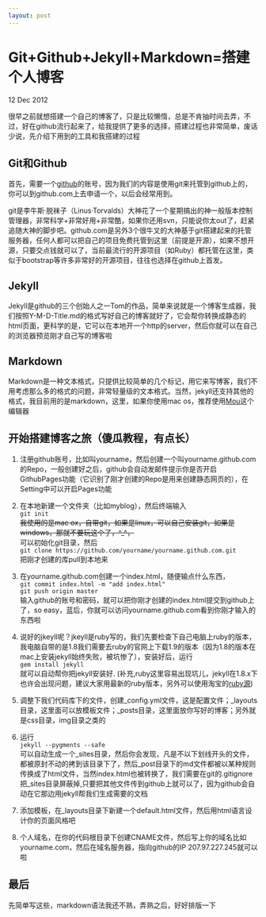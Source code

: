 ```yaml
---
layout: post
---
```

Git+Github+Jekyll+Markdown=搭建个人博客
================

<p class="meta"> 12 Dec 2012 </p>


很早之前就想搭建一个自己的博客了，只是比较懒惰，总是不肯抽时间去弄，不过，好在github流行起来了，给我提供了更多的选择，搭建过程也非常简单，废话少说，先介绍下用到的工具和我搭建的过程

Git和Github
-------------------

首先，需要一个[github][1]的账号，因为我们的内容是使用git来托管到github上的，你可以到github.com上去申请一个，以后会经常用到。

git是李牛斯·脱袜子（Linus·Torvalds）大神花了一个星期搞出的神一般版本控制管理器，非常科学+非常好用+非常酷，如果你还用svn，只能说你太out了，赶紧追随大神的脚步吧。github.com是另外3个很牛叉的大神基于git搭建起来的托管服务器，任何人都可以把自己的项目免费托管到这里（前提是开源），如果不想开源，只要交点钱就可以了，当前最流行的开源项目（如Ruby）都托管在这里，类似于bootstrap等许多非常好的开源项目，往往也选择在github上首发。

Jekyll
-------------------

Jekyll是github的三个创始人之一Tom的作品，简单来说就是一个博客生成器，我们按照Y-M-D-Title.md的格式写好自己的博客就好了，它会帮你转换成静态的html页面，更科学的是，它可以在本地开一个http的server，然后你就可以在自己的浏览器预览刚才自己写的博客啦

Markdown
-------------------

Markdown是一种文本格式，只提供比较简单的几个标记，用它来写博客，我们不用考虑那么多的格式的问题，非常轻量级的文本格式。当然，jekyll还支持其他的格式，我目前用的是markdown，这里，如果你使用mac os，推荐使用[Mou](http://mouapp.com/)这个编辑器


开始搭建博客之旅（傻瓜教程，有点长）
-----------------

1. 注册github账号，比如叫yourname，然后创建一个叫yourname.github.com的Repo，一般创建好之后，github会自动发邮件提示你是否开启GithubPages功能（它识别了刚才创建的Repo是用来创建静态网页的），在Setting中可以开启Pages功能

2. 在本地新建一个文件夹（比如myblog），然后终端输入  
`git init `  
<del>我使用的是mac ox，自带git，如果是linux，可以自己安装git，如果是windows，那就不要玩这个了，^_^，</del>  
可以初始化git目录，然后  
`git clone https://github.com/yourname/yourname.github.com.git`   
把刚才创建的库pull到本地来

3. 在yourname.github.com创建一个index.html，随便输点什么东西，  
`git commit index.html -m "add index.html"`  
`git push origin master`  
输入github的账号和密码，就可以把你刚才创建的index.html提交到github上了，so easy，蓝后，你就可以访问yourname.github.com看到你刚才输入的东西啦

4. 说好的jkeyll呢？jkeyll是ruby写的，我们先要检查下自己电脑上ruby的版本，我电脑自带的是1.8我们需要去ruby的官网上下载1.9的版本（因为1.8的版本在mac上安装jekyll始终失败，被坑惨了），安装好后，运行  
`gem install jekyll`  
就可以自动帮你把jekyll安装好. (补充,ruby这里容易出现坑儿，jekyll在1.8.x下也许会出现问题，建议大家用最新的ruby版本，另外可以使用淘宝的[ruby源](http://ruby.taobao.org))

5. 调整下我们代码库下的文件，创建_config.yml文件，这是配置文件；_layouts目录，这里面可以放模板文件；_posts目录，这里面放你写好的博客；另外就是css目录，img目录之类的

6. 运行  
`jekyll --pygments --safe`   
可以自动生成一个_sites目录，然后你会发现，凡是不以下划线开头的文件，都被原封不动的拷到该目录下了，然后_post目录下的md文件都被以某种规则传换成了html文件，当然index.html也被转换了，我们需要在git的.gitignore把_sites目录屏蔽掉,只要把其他文件传到github上就可以了，因为github会自动在它那边用jekyll帮我们生成需要的文档

7. 添加模板，在_layouts目录下新建一个default.html文件，然后用html语言设计你的页面风格吧

8. 个人域名，在你的代码根目录下创建CNAME文件，然后写上你的域名比如yourname.com，然后在域名服务器，指向github的IP 207.97.227.245就可以啦



最后
-------------------

先简单写这些，markdown语法我还不熟，弄熟之后，好好排版一下

 [1]: http://github.com/ "Github"